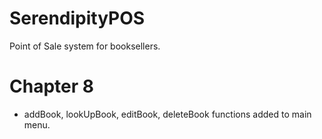# SerendipityPOS
Point of Sale system for booksellers.

# Chapter 8
- addBook, lookUpBook, editBook, deleteBook functions added to main menu.

